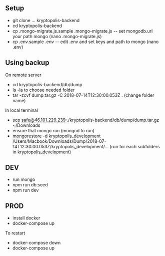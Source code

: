 **Setup**
---

- git clone ... kryptopolis-backend
- cd kryptopolis-backend
- cp .mongo-migrate.js.sample .mongo-migrate.js
-- set mongodb.url your path mongo (nano .mongo-migrate.js)
- cp .env.sample .env
-- edit .env and set keys and path to mongo (nano .env)

**Using backup**
---

On remote server
- cd kryptopolis-backend/db/dump
- ls -la to choose needed folder
- tar -zcvf dump.tar.gz -C 2018-07-14T12:30:00.053Z . (change folder name)

In local terminal
- scp safe@46.101.229.239:./kryptopolis-backend/db/dump/dump.tar.gz ~/Downloads
- ensure that mongo run (mongod to run)
- mongorestore -d kryptopolis_development /Users/Macbook/Downloads/Dump/2018-07-14T12\:30\:00.053Z/kryptopolis_development/... (run for each subfolders in kryptopolis_development)

**DEV**
---

- run mongo
- npm run db:seed
- npm run dev

**PROD**
---

- install docker
- docker-compose up

To restart 
- docker-compose down
- docker-compose up


